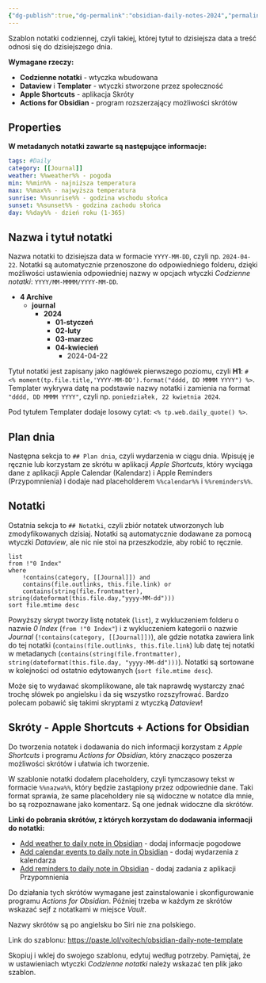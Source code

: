 ```yaml
---
{"dg-publish":true,"dg-permalink":"obsidian-daily-notes-2024","permalink":"/obsidian-daily-notes-2024/","tags":["Obsidian"]}
---
```



Szablon notatki codziennej, czyli takiej, której tytuł to dzisiejsza data a treść odnosi się do dzisiejszego dnia.

**Wymagane rzeczy:**

- **Codzienne notatki** - wtyczka wbudowana
- **Dataview** i **Templater** - wtyczki stworzone przez społeczność
- **Apple Shortcuts** - aplikacja Skróty
- **Actions for Obsidian** - program rozszerzający możliwości skrótów

## Properties

**W metadanych notatki zawarte są następujące informacje:**

```yaml
tags: #Daily
category: [[Journal]]
weather: %%weather%% - pogoda
min: %%min%% - najniższa temperatura
max: %%max%% - najwyższa temperatura
sunrise: %%sunrise%% - godzina wschodu słońca
sunset: %%sunset%% - godzina zachodu słońca
day: %%day%% - dzień roku (1-365)
```

## Nazwa i tytuł notatki

Nazwa notatki to dzisiejsza data w formacie `YYYY-MM-DD`, czyli np. `2024-04-22`. Notatki są automatycznie przenoszone do odpowiedniego folderu, dzięki możliwości ustawienia odpowiedniej nazwy w opcjach wtyczki *Codzienne notatki*: `YYYY/MM-MMMM/YYYY-MM-DD`.

- **4 Archive**
	- **journal**
		- **2024**
			- **01-styczeń**
			- **02-luty**
			- **03-marzec**
			- **04-kwiecień**
				- 2024-04-22

Tytuł notatki jest zapisany jako nagłówek pierwszego poziomu, czyli **H1**: `# <% moment(tp.file.title,'YYYY-MM-DD').format("dddd, DD MMMM YYYY") %>`. Templater wykrywa datę na podstawie nazwy notatki i zamienia na format `"dddd, DD MMMM YYYY"`, czyli np. `poniedziałek, 22 kwietnia 2024`.

Pod tytułem Templater dodaje losowy cytat: `<% tp.web.daily_quote() %>`.

## Plan dnia

Następna sekcja to `## Plan dnia`, czyli wydarzenia w ciągu dnia. Wpisuję je ręcznie lub korzystam ze skrótu w aplikacji *Apple Shortcuts*, który wyciąga dane z aplikacji Apple Calendar (Kalendarz) i Apple Reminders (Przypomnienia) i dodaje nad placeholderem `%%calendar%%` i `%%reminders%%`.

## Notatki

Ostatnia sekcja to `## Notatki`, czyli zbiór notatek utworzonych lub zmodyfikowanych dzisiaj. Notatki są automatycznie dodawane za pomocą wtyczki *Dataview*, ale nic nie stoi na przeszkodzie, aby robić to ręcznie.

```
list
from !"0 Index"
where
	!contains(category, [[Journal]]) and
	contains(file.outlinks, this.file.link) or
	contains(string(file.frontmatter), string(dateformat(this.file.day,"yyyy-MM-dd")))
sort file.mtime desc
```

Powyższy skrypt tworzy listę notatek (`list`), z wykluczeniem folderu o nazwie *0 Index* (`from !"0 Index"`) i z wykluczeniem kategorii o nazwie *Journal* (`!contains(category, [[Journal]])`), ale gdzie notatka zawiera link do tej notatki (`contains(file.outlinks, this.file.link`) lub datę tej notatki w metadanych (`contains(string(file.frontmatter), string(dateformat(this.file.day, "yyyy-MM-dd")))`). Notatki są sortowane w kolejności od ostatnio edytowanych (`sort file.mtime desc`).

Może się to wydawać skomplikowane, ale tak naprawdę wystarczy znać trochę słówek po angielsku i da się wszystko rozszyfrować. Bardzo polecam pobawić się takimi skryptami z wtyczką *Dataview*!

## Skróty - Apple Shortcuts + Actions for Obsidian

Do tworzenia notatek i dodawania do nich informacji korzystam z *Apple Shortcuts* i programu *Actions for Obsidian*, który znacząco poszerza możliwości skrótów i ułatwia ich tworzenie.

W szablonie notatki dodałem placeholdery, czyli tymczasowy tekst w formacie `%%nazwa%%`, który będzie zastąpiony przez odpowiednie dane. Taki format sprawia, że same placeholdery nie są widoczne w notatce dla mnie, bo są rozpoznawane jako komentarz. Są one jednak widoczne dla skrótów.

**Linki do pobrania skrótów, z których korzystam do dodawania informacji do notatki:**

- [Add weather to daily note in Obsidian](https://www.icloud.com/shortcuts/41095556ed014e71b2b411a74270aa1e) - dodaj informacje pogodowe
- [Add calendar events to daily note in Obsidian](https://www.icloud.com/shortcuts/781a4837a63a4515ad3944f28e3d3c21) - dodaj wydarzenia z kalendarza
- [Add reminders to daily note in Obsidian](https://www.icloud.com/shortcuts/c78e2113dd574f8f85e6b5f12817d617) - dodaj zadania z aplikacji Przypomnienia

Do działania tych skrótów wymagane jest zainstalowanie i skonfigurowanie programu *Actions for Obsidian*. Później trzeba w każdym ze skrótów wskazać sejf z notatkami w miejsce *Vault*.

Nazwy skrótów są po angielsku bo Siri nie zna polskiego.

Link do szablonu: https://paste.lol/voitech/obsidian-daily-note-template

Skopiuj i wklej do swojego szablonu, edytuj według potrzeby. Pamiętaj, że w ustawieniach wtyczki *Codzienne notatki* należy wskazać ten plik jako szablon.
